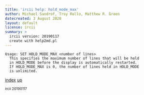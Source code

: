 ```yaml
---
title: 'ircii help: hold_mode_max'
author: Michael Sandrof, Troy Rollo, Matthew R. Green
datecreated: 3 August 2020
layout: default
license: ircii
summary: >
  ircii version: 20190117
  create with help2md.pl
---
```

```
Usage: SET HOLD_MODE_MAX <number of lines>
  This specifies the maximum number of lines that will be held
  in HOLD_MODE before the display is automatically restarted.
  If HOLD_MODE_MAX is 0, the number of lines held in HOLD_MODE
  is unlimited.
```

[index](index.html)
[up](..)

<small> ircii 20190117 </small>
